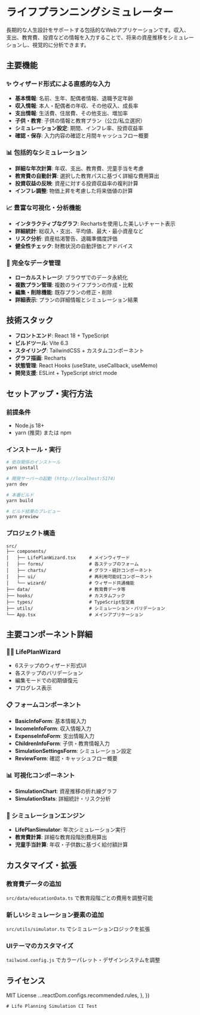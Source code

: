 # ライフプランニングシミュレーター

長期的な人生設計をサポートする包括的なWebアプリケーションです。収入、支出、教育費、投資などの情報を入力することで、将来の資産推移をシミュレーションし、視覚的に分析できます。

## 主要機能

### ✨ ウィザード形式による直感的な入力
- **基本情報**: 名前、生年、配偶者情報、退職予定年齢
- **収入情報**: 本人・配偶者の年収、その他収入、成長率
- **支出情報**: 生活費、住居費、その他支出、増加率
- **子供・教育**: 子供の情報と教育プラン（公立/私立選択）
- **シミュレーション設定**: 期間、インフレ率、投資収益率
- **確認・保存**: 入力内容の確認と月間キャッシュフロー概要

### 📊 包括的なシミュレーション
- **詳細な年次計算**: 年収、支出、教育費、児童手当を考慮
- **教育費の自動計算**: 選択した教育パスに基づく詳細な費用算出
- **投資収益の反映**: 資産に対する投資収益率の複利計算
- **インフレ調整**: 物価上昇を考慮した将来価値の計算

### 📈 豊富な可視化・分析機能
- **インタラクティブなグラフ**: Rechartsを使用した美しいチャート表示
- **詳細統計**: 総収入・支出、平均値、最大・最小資産など
- **リスク分析**: 資産枯渇警告、退職準備度評価
- **健全性チェック**: 財務状況の自動評価とアドバイス

### 💾 完全なデータ管理
- **ローカルストレージ**: ブラウザでのデータ永続化
- **複数プラン管理**: 複数のライフプランの作成・比較
- **編集・削除機能**: 既存プランの修正・削除
- **詳細表示**: プランの詳細情報とシミュレーション結果

## 技術スタック

- **フロントエンド**: React 18 + TypeScript
- **ビルドツール**: Vite 6.3
- **スタイリング**: TailwindCSS + カスタムコンポーネント
- **グラフ描画**: Recharts
- **状態管理**: React Hooks (useState, useCallback, useMemo)
- **開発支援**: ESLint + TypeScript strict mode

## セットアップ・実行方法

### 前提条件
- Node.js 18+ 
- yarn (推奨) または npm

### インストール・実行
```bash
# 依存関係のインストール
yarn install

# 開発サーバーの起動 (http://localhost:5174)
yarn dev

# 本番ビルド
yarn build

# ビルド結果のプレビュー
yarn preview
```

### プロジェクト構造
```
src/
├── components/
│   ├── LifePlanWizard.tsx     # メインウィザード
│   ├── forms/                 # 各ステップのフォーム
│   ├── charts/                # グラフ・統計コンポーネント
│   ├── ui/                    # 再利用可能UIコンポーネント
│   └── wizard/                # ウィザード共通機能
├── data/                      # 教育費データ等
├── hooks/                     # カスタムフック
├── types/                     # TypeScript型定義
├── utils/                     # シミュレーション・バリデーション
└── App.tsx                    # メインアプリケーション
```

## 主要コンポーネント詳細

### 🧙‍♂️ LifePlanWizard
- 6ステップのウィザード形式UI
- 各ステップのバリデーション
- 編集モードでの初期値復元
- プログレス表示

### 📋 フォームコンポーネント
- **BasicInfoForm**: 基本情報入力
- **IncomeInfoForm**: 収入情報入力
- **ExpenseInfoForm**: 支出情報入力
- **ChildrenInfoForm**: 子供・教育情報入力
- **SimulationSettingsForm**: シミュレーション設定
- **ReviewForm**: 確認・キャッシュフロー概要

### 📊 可視化コンポーネント
- **SimulationChart**: 資産推移の折れ線グラフ
- **SimulationStats**: 詳細統計・リスク分析

### 🧮 シミュレーションエンジン
- **LifePlanSimulator**: 年次シミュレーション実行
- **教育費計算**: 詳細な教育段階別費用算出
- **児童手当計算**: 年収・子供数に基づく給付額計算

## カスタマイズ・拡張

### 教育費データの追加
`src/data/educationData.ts` で教育段階ごとの費用を調整可能

### 新しいシミュレーション要素の追加
`src/utils/simulator.ts` でシミュレーションロジックを拡張

### UIテーマのカスタマイズ
`tailwind.config.js` でカラーパレット・デザインシステムを調整

## ライセンス

MIT License
    ...reactDom.configs.recommended.rules,
  },
})
```
# Life Planning Simulation CI Test
